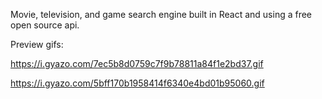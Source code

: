 Movie, television, and game search engine built in React and using a free open source api.

Preview gifs:

https://i.gyazo.com/7ec5b8d0759c7f9b78811a84f1e2bd37.gif

https://i.gyazo.com/5bff170b1958414f6340e4bd01b95060.gif
